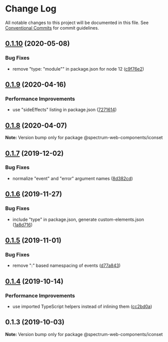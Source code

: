 # Change Log

All notable changes to this project will be documented in this file.
See [Conventional Commits](https://conventionalcommits.org) for commit guidelines.

## [0.1.10](https://github.com/adobe/spectrum-web-components/compare/@spectrum-web-components/iconset@0.1.9...@spectrum-web-components/iconset@0.1.10) (2020-05-08)

### Bug Fixes

-   remove "type: "module"" in package.json for node 12 ([c9f76e2](https://github.com/adobe/spectrum-web-components/commit/c9f76e21e24bb844466158fe96512ab19c37c5a9))

## [0.1.9](https://github.com/adobe/spectrum-web-components/compare/@spectrum-web-components/iconset@0.1.8...@spectrum-web-components/iconset@0.1.9) (2020-04-16)

### Performance Improvements

-   use "sideEffects" listing in package.json ([7271614](https://github.com/adobe/spectrum-web-components/commit/7271614c0ca3ccf3566583bb59467eb15a6199cd))

## [0.1.8](https://github.com/adobe/spectrum-web-components/compare/@spectrum-web-components/iconset@0.1.7...@spectrum-web-components/iconset@0.1.8) (2020-04-07)

**Note:** Version bump only for package @spectrum-web-components/iconset

## [0.1.7](https://github.com/adobe/spectrum-web-components/compare/@spectrum-web-components/iconset@0.1.6...@spectrum-web-components/iconset@0.1.7) (2019-12-02)

### Bug Fixes

-   normalize "event" and "error" argument names ([8d382cd](https://github.com/adobe/spectrum-web-components/commit/8d382cd))

## [0.1.6](https://github.com/adobe/spectrum-web-components/compare/@spectrum-web-components/iconset@0.1.5...@spectrum-web-components/iconset@0.1.6) (2019-11-27)

### Bug Fixes

-   include "type" in package.json, generate custom-elements.json ([1a8d716](https://github.com/adobe/spectrum-web-components/commit/1a8d716))

## [0.1.5](https://github.com/adobe/spectrum-web-components/compare/@spectrum-web-components/iconset@0.1.4...@spectrum-web-components/iconset@0.1.5) (2019-11-01)

### Bug Fixes

-   remove ":" based namespacing of events ([d77a843](https://github.com/adobe/spectrum-web-components/commit/d77a843))

## [0.1.4](https://github.com/adobe/spectrum-web-components/compare/@spectrum-web-components/iconset@0.1.3...@spectrum-web-components/iconset@0.1.4) (2019-10-14)

### Performance Improvements

-   use imported TypeScript helpers instead of inlining them ([cc2bd0a](https://github.com/adobe/spectrum-web-components/commit/cc2bd0a))

## 0.1.3 (2019-10-03)

**Note:** Version bump only for package @spectrum-web-components/iconset
